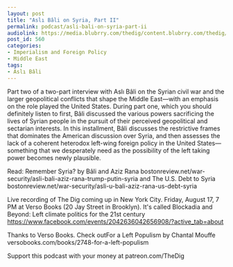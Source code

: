 ```yaml
---
layout: post
title: "Aslı Bâli on Syria, Part II"
permalink: podcast/asli-bali-on-syria-part-ii
audiolink: https://media.blubrry.com/thedig/content.blubrry.com/thedig/The_Dig_-_EP_140_-_BaliPartII.mp3
post_id: 560
categories: 
- Imperialism and Foreign Policy
- Middle East
tags: 
- Aslı Bâli
---
```


Part two of a two-part interview with Aslı Bâli on the Syrian civil war and the larger geopolitical conflicts that shape the Middle East—with an emphasis on the role played the United States. During part one, which you should definitely listen to first, Bâli discussed the various powers sacrificing the lives of Syrian people in the pursuit of their perceived geopolitical and sectarian interests. In this installment, Bâli discusses the restrictive frames that dominates the American discussion over Syria, and then assesses the lack of a coherent heterodox left-wing foreign policy in the United States—something that we desperately need as the possibility of the left taking power becomes newly plausible.

Read: Remember Syria? by Bâli and Aziz Rana bostonreview.net/war-security/asli-bali-aziz-rana-trump-putin-syria and The U.S. Debt to Syria bostonreview.net/war-security/asli-u-bali-aziz-rana-us-debt-syria

Live recording of The Dig coming up in New York City. Friday, August 17, 7 PM at Verso Books (20 Jay Street in Brooklyn). It's called Blockadia and Beyond: Left climate politics for the 21st century https://www.facebook.com/events/2042636042656908/?active_tab=about

Thanks to Verso Books. Check outFor a Left Populism by Chantal Mouffe versobooks.com/books/2748-for-a-left-populism

Support this podcast with your money at patreon.com/TheDig